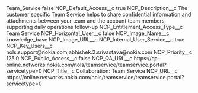 <?xml version="1.0" encoding="UTF-8"?>
<CustomMetadata xmlns="http://soap.sforce.com/2006/04/metadata" xmlns:xsi="http://www.w3.org/2001/XMLSchema-instance" xmlns:xsd="http://www.w3.org/2001/XMLSchema">
    <label>Team_Service</label>
    <protected>false</protected>
    <values>
        <field>NCP_Default_Access__c</field>
        <value xsi:type="xsd:boolean">true</value>
    </values>
    <values>
        <field>NCP_Description__c</field>
        <value xsi:type="xsd:string">The customer specific Team Service helps to share confidential information and attachments between your team and the account team members, supporting daily operations follow-up</value>
    </values>
    <values>
        <field>NCP_Entitlement_Access_Type__c</field>
        <value xsi:type="xsd:string">Team Service</value>
    </values>
    <values>
        <field>NCP_Horizontal_User__c</field>
        <value xsi:type="xsd:boolean">false</value>
    </values>
    <values>
        <field>NCP_Image_Name__c</field>
        <value xsi:type="xsd:string">knowledge_base</value>
    </values>
    <values>
        <field>NCP_Image_URL__c</field>
        <value xsi:nil="true"/>
    </values>
    <values>
        <field>NCP_Internal_User_Service__c</field>
        <value xsi:type="xsd:boolean">true</value>
    </values>
    <values>
        <field>NCP_Key_Users__c</field>
        <value xsi:type="xsd:string">nols.support@nokia.com;abhishek.2.srivastava@nokia.com</value>
    </values>
    <values>
        <field>NCP_Priority__c</field>
        <value xsi:type="xsd:double">125.0</value>
    </values>
    <values>
        <field>NCP_Public_Access__c</field>
        <value xsi:type="xsd:boolean">false</value>
    </values>
    <values>
        <field>NCP_QA_URL__c</field>
        <value xsi:type="xsd:string">https://qa-online.networks.nokia.com/nols/teamservice/teamservice.portal?servicetype=0</value>
    </values>
    <values>
        <field>NCP_Title__c</field>
        <value xsi:type="xsd:string">Collaboration: Team Service</value>
    </values>
    <values>
        <field>NCP_URL__c</field>
        <value xsi:type="xsd:string">https://online.networks.nokia.com/nols/teamservice/teamservice.portal?servicetype=0</value>
    </values>
</CustomMetadata>
